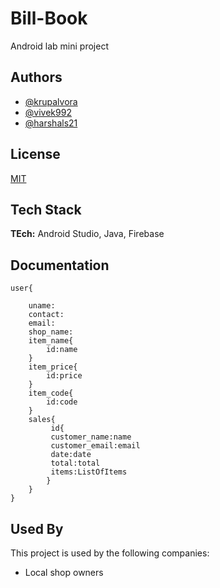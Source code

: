 
# Bill-Book

Android lab mini project


## Authors

- [@krupalvora](https://www.github.com/krupalvora)
- [@vivek992](https://www.github.com/vivek992)
- [@harshals21](https://www.github.com/harshals21)

  
## License

[MIT](https://choosealicense.com/licenses/mit/)

  
## Tech Stack

**TEch:** Android Studio, Java, Firebase


  
## Documentation

    user{

        uname:  
        contact:
        email:
        shop_name:
        item_name{
            id:name
        }
        item_price{
            id:price
        }
        item_code{
            id:code
        }
        sales{
             id{
             customer_name:name
             customer_email:email
             date:date
             total:total
             items:ListOfItems
            }
        }
    }



## Used By

This project is used by the following companies:

- Local shop owners


  
